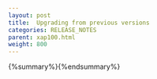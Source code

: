 ```yaml
---
layout: post
title:  Upgrading from previous versions
categories: RELEASE_NOTES
parent: xap100.html
weight: 800
---
```


{%summary%}{%endsummary%}


